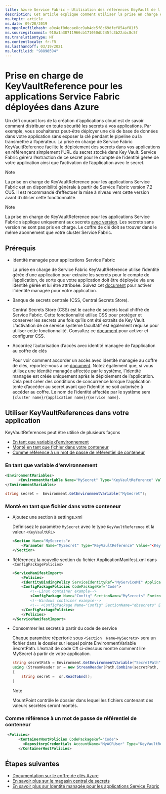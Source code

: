 ```yaml
---
title: Azure Service Fabric – Utilisation des références KeyVault de l'application Service Fabric
description: Cet article explique comment utiliser la prise en charge de Service Fabric KeyVaultReference pour des secrets d’application.
ms.topic: article
ms.date: 09/20/2019
ms.openlocfilehash: a0e4ef0decae8cc9ab4dc5f8c69dfef854af81f3
ms.sourcegitcommit: 910a1a38711966cb171050db245fc3b22abc8c5f
ms.translationtype: HT
ms.contentlocale: fr-FR
ms.lasthandoff: 03/19/2021
ms.locfileid: "98898594"
---
```

# <a name="keyvaultreference-support-for-azure-deployed-service-fabric-applications"></a>Prise en charge de KeyVaultReference pour les applications Service Fabric déployées dans Azure

Un défi courant lors de la création d’applications cloud est de savoir comment distribuer en toute sécurité les secrets à vos applications. Par exemple, vous souhaiterez peut-être déployer une clé de base de données dans votre application sans exposer la clé pendant le pipeline ou la transmettre à l’opérateur. La prise en charge de Service Fabric KeyVaultReference facilite le déploiement des secrets dans vos applications en référençant simplement l’URL du secret stocké dans Key Vault. Service Fabric gérera l’extraction de ce secret pour le compte de l’identité gérée de votre application ainsi que l’activation de l’application avec le secret.

> [!NOTE]
> La prise en charge de KeyVaultReference pour les applications Service Fabric est en disponibilité générale à partir de Service Fabric version 7.2 CU5. Il est recommandé d’effectuer la mise à niveau vers cette version avant d’utiliser cette fonctionnalité.

> [!NOTE]
> La prise en charge de KeyVaultReference pour les applications Service Fabric s’applique uniquement aux secrets [avec version](../key-vault/general/about-keys-secrets-certificates.md#objects-identifiers-and-versioning). Les secrets sans version ne sont pas pris en charge. Le coffre de clé doit se trouver dans le même abonnement que votre cluster Service Fabric. 

## <a name="prerequisites"></a>Prérequis

- Identité managée pour applications Service Fabric

    La prise en charge de Service Fabric KeyVaultReference utilise l’identité gérée d’une application pour extraire les secrets pour le compte de l’application, de sorte que votre application doit être déployée via une identité gérée et lui être attribuée. Suivez cet [document](concepts-managed-identity.md) pour activer l’identité managée pour votre application.

- Banque de secrets centrale (CSS, Central Secrets Store).

    Central Secrets Store (CSS) est le cache de secrets local chiffré de Service Fabric. Cette fonctionnalité utilise CSS pour protéger et conserver les secrets une fois qu’ils ont été extraits de Key Vault. L’activation de ce service système facultatif est également requise pour utiliser cette fonctionnalité. Consultez ce [document](service-fabric-application-secret-store.md) pour activer et configurer CSS.

- Accordez l’autorisation d’accès avec identité managée de l’application au coffre de clés

    Pour voir comment accorder un accès avec identité managée au coffre de clés, reportez-vous à ce [document](how-to-grant-access-other-resources.md). Notez également que, si vous utilisez une identité managée affectée par le système, l’identité managée est créée uniquement après le déploiement de l’application. Cela peut créer des conditions de concurrence lorsque l’application tente d’accéder au secret avant que l’identité ne soit autorisée à accéder au coffre. Le nom de l’identité affectée par le système sera `{cluster name}/{application name}/{service name}`.
    
## <a name="use-keyvaultreferences-in-your-application"></a>Utiliser KeyVaultReferences dans votre application
KeyVaultReferences peut être utilisé de plusieurs façons
- [En tant que variable d'environnement](#as-an-environment-variable)
- [Monté en tant que fichier dans votre conteneur](#mounted-as-a-file-into-your-container)
- [Comme référence à un mot de passe de référentiel de conteneur](#as-a-reference-to-a-container-repository-password)

### <a name="as-an-environment-variable"></a>En tant que variable d'environnement

```xml
<EnvironmentVariables>
      <EnvironmentVariable Name="MySecret" Type="KeyVaultReference" Value="<KeyVaultURL>"/>
</EnvironmentVariables>
```

```C#
string secret =  Environment.GetEnvironmentVariable("MySecret");
```

### <a name="mounted-as-a-file-into-your-container"></a>Monté en tant que fichier dans votre conteneur

- Ajoutez une section à settings.xml

    Définissez le paramètre `MySecret` avec le type `KeyVaultReference` et la valeur `<KeyVaultURL>`

    ```xml
    <Section Name="MySecrets">
        <Parameter Name="MySecret" Type="KeyVaultReference" Value="<KeyVaultURL>"/>
    </Section>
    ```

- Référencez la nouvelle section du fichier ApplicationManifest.xml dans `<ConfigPackagePolicies>`

    ```xml
    <ServiceManifestImport>
        <Policies>
        <IdentityBindingPolicy ServiceIdentityRef="MyServiceMI" ApplicationIdentityRef="MyApplicationMI" />
        <ConfigPackagePolicies CodePackageRef="Code">
            <!--Linux container example-->
            <ConfigPackage Name="Config" SectionName="MySecrets" EnvironmentVariableName="SecretPath" MountPoint="/var/secrets"/>
            <!--Windows container example-->
            <!-- <ConfigPackage Name="Config" SectionName="dbsecrets" EnvironmentVariableName="SecretPath" MountPoint="C:\secrets"/> -->
        </ConfigPackagePolicies>
        </Policies>
    </ServiceManifestImport>
    ```

- Consommer les secrets à partir du code de service

    Chaque paramètre répertorié sous `<Section  Name=MySecrets>` sera un fichier dans le dossier sur lequel pointe EnvironmentVariable SecretPath. L’extrait de code C# ci-dessous montre comment lire MySecret à partir de votre application.

    ```C#
    string secretPath = Environment.GetEnvironmentVariable("SecretPath");
    using (StreamReader sr = new StreamReader(Path.Combine(secretPath, "MySecret"))) 
    {
        string secret =  sr.ReadToEnd();
    }
    ```
    > [!NOTE] 
    > MountPoint contrôle le dossier dans lequel les fichiers contenant des valeurs secrètes seront montés.

### <a name="as-a-reference-to-a-container-repository-password"></a>Comme référence à un mot de passe de référentiel de conteneur

```xml
 <Policies>
      <ContainerHostPolicies CodePackageRef="Code">
        <RepositoryCredentials AccountName="MyACRUser" Type="KeyVaultReference" Password="<KeyVaultURL>"/>
      </ContainerHostPolicies>
```

## <a name="next-steps"></a>Étapes suivantes

* [Documentation sur le coffre de clés Azure](../key-vault/index.yml)
* [En savoir plus sur le magasin central de secrets](service-fabric-application-secret-store.md)
* [En savoir plus sur Identité managée pour les applications Service Fabric](concepts-managed-identity.md)

